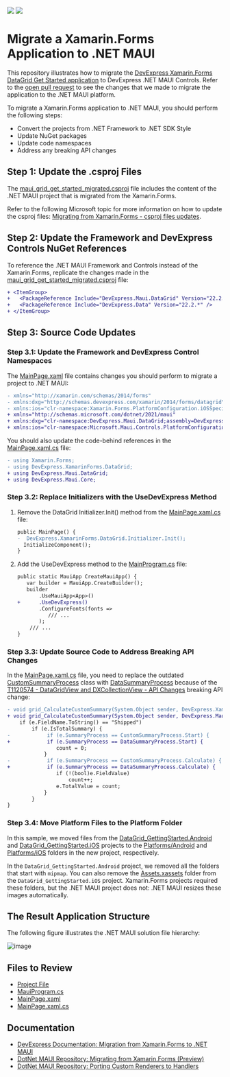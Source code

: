 <!-- default badges list -->
[![](https://img.shields.io/badge/Open_in_DevExpress_Support_Center-FF7200?style=flat-square&logo=DevExpress&logoColor=white)](https://supportcenter.devexpress.com/ticket/details/T1127033)
[![](https://img.shields.io/badge/📖_How_to_use_DevExpress_Examples-e9f6fc?style=flat-square)](https://docs.devexpress.com/GeneralInformation/403183)
<!-- default badges end -->
# Migrate a Xamarin.Forms Application to .NET MAUI

This repository illustrates how to migrate the [DevExpress Xamarin.Forms DataGrid Get Started application](https://github.com/DevExpress-Examples/xamarin-forms-data-grid-examples/tree/22.1.3%2B/CS/GettingStarted) to DevExpress .NET MAUI Controls. Refer to the [open pull request](https://github.com/DevExpress-Examples/maui-migrate-grid-control-from-xamarin-forms/pull/1/) to see the changes that we made to migrate the application to the .NET MAUI platform.

To migrate a Xamarin.Forms application to .NET MAUI, you should perform the following steps:

* Convert the projects from .NET Framework to .NET SDK Style
* Update NuGet packages
* Update code namespaces
* Address any breaking API changes

## Step 1: Update the .csproj Files

The [maui_grid_get_started_migrated.csproj](https://github.com/DevExpress-Examples/maui-migrate-grid-control-from-xamarin-forms/pull/1/files#diff-0c0026324b1c4e828e8afa24df6ccf414fd9f1c2d2ed7c39f276e8973f510217) file includes the content of the .NET MAUI project that is migrated from the Xamarin.Forms.

Refer to the following Microsoft topic for more information on how to update the csproj files: [Migrating from Xamarin.Forms - csproj files updates](https://github.com/dotnet/maui/wiki/Migrating-from-Xamarin.Forms-(Preview)#step-1--csproj-files-updates).

## Step 2: Update the Framework and DevExpress Controls NuGet References

To reference the .NET MAUI Framework and Controls instead of the Xamarin.Forms, replicate the changes made in the [maui_grid_get_started_migrated.csproj](https://github.com/DevExpress-Examples/maui-migrate-grid-control-from-xamarin-forms/pull/1/files#diff-0c0026324b1c4e828e8afa24df6ccf414fd9f1c2d2ed7c39f276e8973f510217R37) file:
```diff
+ <ItemGroup>
+   <PackageReference Include="DevExpress.Maui.DataGrid" Version="22.2.*" />
+   <PackageReference Include="DevExpress.Data" Version="22.2.*" />
+ </ItemGroup>
```

## Step 3: Source Code Updates

### Step 3.1: Update the Framework and DevExpress Control Namespaces

The [MainPage.xaml](
https://github.com/DevExpress-Examples/maui-migrate-grid-control-from-xamarin-forms/pull/1/files#diff-46feb52f587f3e1f6faaf4f23c928c93a67eccb05ddc2000db6303dc3f10ff62R2) file contains changes you should perform to migrate a project to .NET MAUI: 

  ```diff
  - xmlns="http://xamarin.com/schemas/2014/forms"
  - xmlns:dxg="http://schemas.devexpress.com/xamarin/2014/forms/datagrid"
  - xmlns:ios="clr-namespace:Xamarin.Forms.PlatformConfiguration.iOSSpecific;assembly=Xamarin.Forms.Core"
  + xmlns="http://schemas.microsoft.com/dotnet/2021/maui"
  + xmlns:dxg="clr-namespace:DevExpress.Maui.DataGrid;assembly=DevExpress.Maui.DataGrid"
  + xmlns:ios="clr-namespace:Microsoft.Maui.Controls.PlatformConfiguration.iOSSpecific;assembly=Microsoft.Maui.Controls"
  ```

You should also update the code-behind references in the [MainPage.xaml.cs](https://github.com/DevExpress-Examples/maui-migrate-grid-control-from-xamarin-forms/pull/1/files#diff-6eac6ac4461489f83db3a88bb5d9c2b916cddb8a933bd285d9704b555e5d4375R1) file:

  ```diff
  - using Xamarin.Forms;
  - using DevExpress.XamarinForms.DataGrid;
  + using DevExpress.Maui.DataGrid;
  + using DevExpress.Maui.Core;
  ```

### Step 3.2: Replace Initializers with the UseDevExpress Method

1. Remove the DataGrid Initializer.Init() method from the [MainPage.xaml.cs](https://github.com/DevExpress-Examples/maui-migrate-grid-control-from-xamarin-forms/pull/1/files#diff-6eac6ac4461489f83db3a88bb5d9c2b916cddb8a933bd285d9704b555e5d4375L9) file:
    ```diff
    public MainPage() {
    -  DevExpress.XamarinForms.DataGrid.Initializer.Init();
      InitializeComponent();
    }
    ```
1. Add the UseDevExpress method to the [MainProgram.cs](https://github.com/DevExpress-Examples/maui-migrate-grid-control-from-xamarin-forms/pull/1/files) file:
    ```diff
    public static MauiApp CreateMauiApp() {
       var builder = MauiApp.CreateBuilder();
       builder
           .UseMauiApp<App>()
    +      .UseDevExpress()
           .ConfigureFonts(fonts =>
              /// ...
           );
        /// ...
    }
    ```

### Step 3.3: Update Source Code to Address Breaking API Changes

In the [MainPage.xaml.cs](https://github.com/DevExpress-Examples/maui-migrate-grid-control-from-xamarin-forms/pull/1/files#diff-6eac6ac4461489f83db3a88bb5d9c2b916cddb8a933bd285d9704b555e5d4375L16) file, you need to replace the outdated [CustomSummaryProcess](https://docs.devexpress.com/MobileControls/DevExpress.XamarinForms.DataGrid.CustomSummaryProcess) class with [DataSummaryProcess](http://docs.devexpress.com/MAUI/DevExpress.Maui.Core.DataSummaryProcess?v=22.2) because of the [T1120574 - DataGridView and DXCollectionView - API Changes](https://supportcenter.devexpress.com/ticket/details/t1120574/datagridview-and-dxcollectionview-api-changes) breaking API change:

```diff
- void grid_CalculateCustomSummary(System.Object sender, DevExpress.XamarinForms.DataGrid.CustomSummaryEventArgs e) {
+ void grid_CalculateCustomSummary(System.Object sender, DevExpress.Maui.DataGrid.CustomSummaryEventArgs e) {
    if (e.FieldName.ToString() == "Shipped")
        if (e.IsTotalSummary) {
-            if (e.SummaryProcess == CustomSummaryProcess.Start) {
+            if (e.SummaryProcess == DataSummaryProcess.Start) {
                count = 0;
            }
-            if (e.SummaryProcess == CustomSummaryProcess.Calculate) {
+            if (e.SummaryProcess == DataSummaryProcess.Calculate) {
                if (!(bool)e.FieldValue)
                    count++;
                e.TotalValue = count;
            }
        }
}
```

### Step 3.4: Move Platform Files to the Platform Folder

In this sample, we moved files from the [DataGrid_GettingStarted.Android](https://github.com/DevExpress-Examples/maui-migrate-grid-control-from-xamarin-forms/pull/1/files#diff-9c065e2f5966c1245f991ee784b6c3a8d676f7a4e4dc86ad6a768471f70d7c7e) and [DataGrid_GettingStarted.iOS](https://github.com/DevExpress-Examples/maui-migrate-grid-control-from-xamarin-forms/pull/1/files#diff-d615ba770b91dcd91eaade572f528297c0edb57fda54751acb7f787b4843e3d6) projects to the [Platforms/Android](https://github.com/DevExpress-Examples/maui-migrate-grid-control-from-xamarin-forms/pull/1/files#diff-fa67dbba651771c09d6053ac3d21e72d3127ac09ee6cf5a95dcb5b343ef72cd4) and [Platforms/iOS](https://github.com/DevExpress-Examples/maui-migrate-grid-control-from-xamarin-forms/pull/1/files#diff-8c2596fb4226998e047eddd92d1b8948ceb590bc4a632a54fec5dccebad5faf3) folders in the new project, respectively. 

In the `DataGrid_GettingStarted.Android` project, we removed all the folders that start with `mipmap`. You can also remove the [Assets.xassets](DataGrid_GettingStarted.iOS/Assets.xcassets/AppIcon.appiconset/Contents.json) folder from the `DataGrid_GettingStarted.iOS` project. Xamarin.Forms projects required these folders, but the .NET MAUI project does not: .NET MAUI resizes these images automatically.


## The Result Application Structure 

The following figure illustrates the .NET MAUI solution file hierarchy:

![image](https://user-images.githubusercontent.com/12169834/201390885-ca3941db-e1db-4af0-959e-0cb3b5390d81.png)


## Files to Review

- [Project File](https://github.com/DevExpress-Examples/maui-migrate-grid-control-from-xamarin-forms/pull/1/files#diff-0c0026324b1c4e828e8afa24df6ccf414fd9f1c2d2ed7c39f276e8973f510217)
- [MauiProgram.cs](https://github.com/DevExpress-Examples/maui-migrate-grid-control-from-xamarin-forms/pull/1/files#diff-49ce2dc72608f01978cc1298de6967e0cc1584c1dbe9cceb7c853415bfc5d419)
- [MainPage.xaml](https://github.com/DevExpress-Examples/maui-migrate-grid-control-from-xamarin-forms/pull/1/files#diff-46feb52f587f3e1f6faaf4f23c928c93a67eccb05ddc2000db6303dc3f10ff62)
- [MainPage.xaml.cs](https://github.com/DevExpress-Examples/maui-migrate-grid-control-from-xamarin-forms/pull/1/files#diff-6eac6ac4461489f83db3a88bb5d9c2b916cddb8a933bd285d9704b555e5d4375)

## Documentation

- [DevExpress Documentation: Migration from Xamarin.Forms to .NET MAUI](https://docs.devexpress.com/MAUI/403988/)
- [DotNet MAUI Repository: Migrating from Xamarin.Forms (Preview)](https://github.com/dotnet/maui/wiki/Migrating-from-Xamarin.Forms-(Preview))
- [DotNet MAUI Repository: Porting Custom Renderers to Handlers](https://github.com/dotnet/maui/wiki/Porting-Custom-Renderers-to-Handlers)

